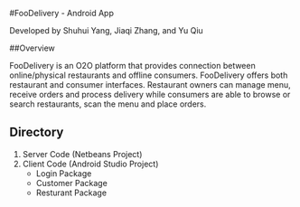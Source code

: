 #FooDelivery - Android App

Developed by Shuhui Yang, Jiaqi Zhang, and Yu Qiu

##Overview

FooDelivery is an O2O platform that provides connection between online/physical restaurants and offline consumers. FooDelivery offers both restaurant and consumer interfaces. Restaurant owners can manage menu, receive orders and process delivery while consumers are able to browse or search restaurants, scan the menu and place orders.

## Directory

1. Server Code (Netbeans Project)
2. Client Code (Android Studio Project)
    - Login Package
    - Customer Package
    - Resturant Package
